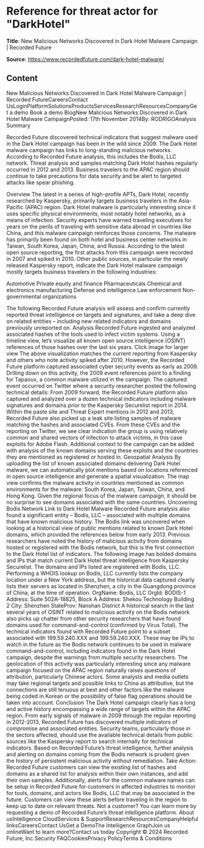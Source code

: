 # Reference for threat actor for "DarkHotel"

**Title**: New Malicious Networks Discovered in Dark Hotel Malware Campaign | Recorded Future

**Source**: https://www.recordedfuture.com/dark-hotel-malware/

## Content
New Malicious Networks Discovered in Dark Hotel Malware Campaign | Recorded FutureCareersContact UsLoginPlatformSolutionsProductsServicesResearchResourcesCompanyGet a demo
Book a demo
BlogNew Malicious Networks Discovered in Dark Hotel Malware CampaignPosted: 17th November 2014By: RODRIGOAnalysis Summary

Recorded Future discovered technical indicators that suggest malware used in the Dark Hotel campaign has been in the wild since 2009.
The Dark Hotel malware campaign has links to long-standing malicious networks. According to Recorded Future analysis, this includes the Bodis, LLC network.
Threat analysis and samples matching Dark Hotel hashes regularly occurred in 2012 and 2013.
Business travelers to the APAC region should continue to take precautions for data security and be alert to targeted attacks like spear phishing.

Overview
The latest in a series of high-profile APTs, Dark Hotel, recently researched by Kaspersky, primarily targets business travelers in the Asia-Pacific (APAC) region. Dark Hotel malware is particularly interesting since it uses specific physical environments, most notably hotel networks, as a means of infection. Security experts have warned traveling executives for years on the perils of traveling with sensitive data abroad in countries like China, and this malware campaign reinforces those concerns.
The malware has primarily been found on both hotel and business center networks in Taiwan, South Korea, Japan, China, and Russia. According to the latest open source reporting, the first attacks from this campaign were recorded in 2007 and spiked in 2010.
Other public sources, in particular the newly released Kaspersky report, indicate the Dark Hotel malware campaign mostly targets business travelers in the following industries:

Automotive
Private equity and finance
Pharmaceuticals
Chemical and electronics manufacturing
Defense and intelligence
Law enforcement
Non-governmental organizations

The following Recorded Future analysis will assess and confirm currently reported threat intelligence on targets and signatures, and take a deep dive on related entities – including new related indicators and domains previously unreported on.
Analysis
Recorded Future ingested and analyzed associated hashes of the tools used to infect victim systems. Using a timeline view, let’s visualize all known open source intelligence (OSINT) references of those hashes over the last six years.
Click image for larger view
The above visualization matches the current reporting from Kaspersky and others who note activity spiked after 2010. However, the Recorded Future platform captured associated cyber security events as early as 2009. Drilling down on this activity, the 2009 event references point to a finding for Tapaoux, a common malware utilized in the campaign. The captured event occurred on Twitter where a security researcher posted the following technical details:
From 2009 forward, the Recorded Future platform also captured and analyzed over a dozen technical indicators including malware signatures and domains prior to the Kaspersky Securelist report in 2014.
Within the paste site and Threat Expert mentions in 2012 and 2013, Recorded Future also picked up a leak site listing samples of malware matching the hashes and associated CVEs.
From these CVEs and the reporting on Twitter, we see clear indication the group is using relatively common and shared vectors of infection to attack victims, in this case exploits for Adobe Flash. Additional context to the campaign can be added with analysis of the known domains serving these exploits and the countries they are mentioned as registered or hosted in.
Geospatial Analysis
By uploading the list of known associated domains delivering Dark Hotel malware, we can automatically plot mentions based on locations referenced in open source intelligence and generate a spatial visualization.
The map view confirms the malware activity in countries mentioned as common environments for the malware: South Korea, Japan, Taiwan, China, and Hong Kong. Given the regional focus of the malware campaign, it should be no surprise to see domains associated with the same countries.
Uncovering Bodis Network Link to Dark Hotel Malware
Recorded Future analysis also found a significant entity – Bodis, LLC – associated with multiple domains that have known malicious history. The Bodis link was uncovered when looking at a historical view of public mentions related to known Dark Hotel domains, which provided the references below from early 2013. Previous researchers have noted the history of malicious activity from domains hosted or registered with the Bodis network, but this is the first connection to the Dark Hotel list of indicators.
The following image has bolded domains and IPs that match current Dark Hotel threat intelligence from Kaspersky Securelist.
The domains and IPs listed are registered with Bodis, LLC. Performing a WHOIS lookup on Bodis, LLC currently lists the company location under a New York address, but the historical data captured clearly lists their servers as located in Shenzhen, a city in the Guangdong province of China, at the time of operation.
OrgName: Bodis, LLC
OrgId: BODIS-1
Address: Suite 502A-18825, Block A
Address: Shekou Technology Building 2
City: Shenzhen
StateProv: Nanshan District
A historical search in the last several years of OSINT related to malicious activity on the Bodis network also picks up chatter from other security researchers that have found domains used for command-and-control (confirmed by Virus Total).
The technical indicators found with Recorded Future point to a subset associated with 199.59.240.XXX and 199.59.240.XXX. These may be IPs to watch in the future as the Bodis network continues to be used in malware command-and-control, including indicators found in the Dark Hotel campaign, despite the warnings from multiple security researchers.
The geolocation of this activity was particularly interesting since any malware campaign focused on the APAC region naturally raises questions of attribution, particularly Chinese actors. Some analysts and media outlets may take regional targets and possible links to China as attributive, but the connections are still tenuous at best and other factors like the malware being coded in Korean or the possibility of false flag operations should be taken into account.
Conclusion
The Dark Hotel campaign clearly has a long and active history encompassing a wide range of targets within the APAC region. From early signals of malware in 2009 through the regular reporting in 2012-2013, Recorded Future has discovered multiple indicators of compromise and associated entities. Security teams, particularly those in the sectors affected, should use the available technical details from public sources like the Kaspersky report to search internally for technical indicators. Based on Recorded Future’s threat intelligence, further analysis and alerting on domains coming from the Bodis network is prudent given the history of persistent malicious activity without remediation.
Take Action: Recorded Future customers can view the existing list of hashes and domains as a shared list for analysis within their own instances, and add their own samples. Additionally, alerts for the common malware names can be setup in Recorded Future for customers in affected industries to monitor for tools, domains, and actors like Bodis, LLC that may be associated in the future. Customers can view these alerts before traveling in the region to keep up to date on relevant threats.
Not a customer? You can learn more by requesting a demo of Recorded Future’s threat intelligence platform.
About usIntelligence CloudServices & SupportResearchResourcesCompanyHelpful linksCareersContact UsGet a DemoThe Intelligence GraphJoin us onlineWant to learn more?Contact us today
Copyright © 2024 Recorded Future, Inc.Security FAQCookiesPrivacy PolicyTerms & Conditions